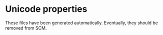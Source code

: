 # Unicode properties

These files have been generated automatically.
Eventually, they should be removed from SCM.
